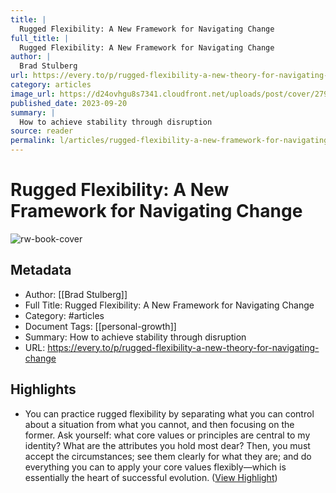 ```yaml
---
title: |
  Rugged Flexibility: A New Framework for Navigating Change
full_title: |
  Rugged Flexibility: A New Framework for Navigating Change
author: |
  Brad Stulberg
url: https://every.to/p/rugged-flexibility-a-new-theory-for-navigating-change
category: articles
image_url: https://d24ovhgu8s7341.cloudfront.net/uploads/post/cover/2794/lucascrespo_tree_sapling_growing_in_concrete_sidewalk_watercolo_059601e4-d4c3-4e87-96a8-06a7d98fabb1.png
published_date: 2023-09-20
summary: |
  How to achieve stability through disruption
source: reader
permalink: l/articles/rugged-flexibility-a-new-framework-for-navigating-change
---
```

# Rugged Flexibility: A New Framework for Navigating Change

![rw-book-cover](https://d24ovhgu8s7341.cloudfront.net/uploads/post/cover/2794/lucascrespo_tree_sapling_growing_in_concrete_sidewalk_watercolo_059601e4-d4c3-4e87-96a8-06a7d98fabb1.png)

## Metadata
- Author: [[Brad Stulberg]]
- Full Title: Rugged Flexibility: A New Framework for Navigating Change
- Category: #articles
- Document Tags: [[personal-growth]] 
- Summary: How to achieve stability through disruption
- URL: https://every.to/p/rugged-flexibility-a-new-theory-for-navigating-change

## Highlights
- You can practice rugged flexibility by separating what you can control about a situation from what you cannot, and then focusing on the former. Ask yourself: what core values or principles are central to my identity? What are the attributes you hold most dear? Then, you must accept the circumstances; see them clearly for what they are; and do everything you can to apply your core values flexibly—which is essentially the heart of successful evolution. ([View Highlight](https://read.readwise.io/read/01hf6wpewdpawjrm723vh3fxw2))


